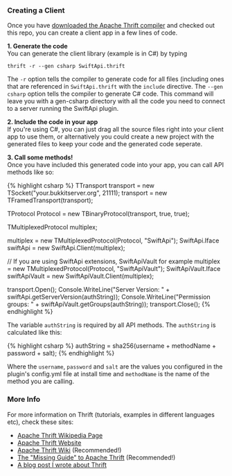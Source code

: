 ---
---
### Creating a Client
Once you have 
[downloaded the Apache Thrift compiler](http://thrift.apache.org/download/) and 
checked out this repo, you can create a client app in a few lines of code.

**1. Generate the code**  
You can generate the client library (example is in C#) by typing

    thrift -r --gen csharp SwiftApi.thrift

The `-r` option tells the compiler to generate code for all files (including 
ones that are referenced in `SwiftApi.thrift` with the `include` directive.
The `--gen csharp` option tells the compiler to generate C# code. 
This command will leave you with a gen-csharp directory with all the code you 
need to connect to a server running the SwiftApi plugin.

**2. Include the code in your app**  
If you're using C#, you can just drag all the source files right into your 
client app to use them, or alternatively you could create a new project with 
the generated files to keep your code and the generated code seperate.

**3. Call some methods!**  
Once you have included this generated code into your app, you can call API 
methods like so:

{% highlight csharp %}
TTransport transport = new TSocket("your.bukkitserver.org", 21111);
transport = new TFramedTransport(transport);

TProtocol Protocol = new TBinaryProtocol(transport, true, true);

TMultiplexedProtocol multiplex;

multiplex = new TMultiplexedProtocol(Protocol, "SwiftApi");
SwiftApi.Iface swiftApi = new SwiftApi.Client(multiplex);

// If you are using SwiftApi extensions, SwiftApiVault for example
multiplex = new TMultiplexedProtocol(Protocol, "SwiftApiVault");
SwiftApiVault.Iface swiftApiVault = new SwiftApiVault.Client(multiplex);
    
transport.Open();
Console.WriteLine("Server Version: " + swiftApi.getServerVersion(authString));
Console.WriteLine("Permission groups: " + swiftApiVault.getGroups(authString));
transport.Close();
{% endhighlight %}
    
The variable `authString` is required by all API methods. The `authString` is 
calculated like this:

{% highlight csharp %}
authString = sha256(username + methodName + password + salt);
{% endhighlight %}

Where the `username`, `password` and `salt` are the values you configured in the
plugin's config.yml file at install time and `methodName` is the name of the 
method you are calling.

### More Info
For more information on Thrift (tutorials, examples in different languages 
etc), check these sites:

* [Apache Thrift Wikipedia Page](http://en.wikipedia.org/wiki/Apache_Thrift)
* [Apache Thrift Website](http://thrift.apache.org)
* [Apache Thrift Wiki](http://wiki.apache.org/thrift/) (Recommended!)
* [The "Missing Guide" to Apache Thrift](http://diwakergupta.github.com/thrift-missing-guide/) (Recommended!)
* [A blog post I wrote about Thrift](http://willwarren.com/2012/01/24/creating-a-public-api-with-apache-thrift/)


